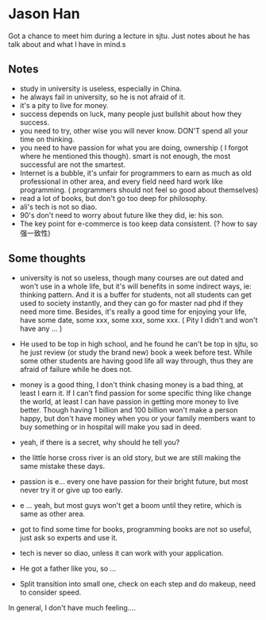 # Jason Han

Got a chance to meet him during a lecture in sjtu.
Just notes about he has talk about and what I have in mind.s

## Notes

- study in university is useless, especially in China.
- he always fail in university, so he is not afraid of it.
- it's a pity to live for money.
- success depends on luck, many people just bullshit about how they success.
- you need to try, other wise you will never know. DON'T spend all your time on thinking.
- you need to have passion for what you are doing, ownership ( I forgot where he mentioned this though). smart is not enough, the most successful are not the smartest.
- Internet is a bubble, it's unfair for programmers to earn as much as old professional in other area, and every field need hard work like programming. ( programmers should
not feel so good about themselves)
- read a lot of books, but don't go too deep for philosophy.  
- ali's tech is not so diao.
- 90's don't need to worry about future like they did, ie: his son.
- The key point for e-commerce is too keep data consistent. (? how to say 强一致性)

## Some thoughts

- university is not so useless, though many courses are out dated and won't use in a whole life, but it's will benefits
in some indirect ways, ie: thinking pattern. And it is a buffer for students, not all students can get used to society 
instantly, and they can go for master nad phd if they need more time. Besides, it's really a good time for enjoying your
life, have some date, some xxx, some xxx, some xxx. ( Pity I didn't and won't have any ... )

- He used to be top in high school, and he found he can't be top in sjtu, so he just review (or study the brand new) book
a week before test. While some other students are having good life all way through, thus they are afraid of failure while
he does not.

- money is a good thing, I don't think chasing money is a bad thing, at least I earn it. If I can't find passion for some
specific thing like change the world, at least I can have passion in getting more money to live better. Though having 1 billion
and 100 billion won't make a person happy, but don't have money when you or your family members want to buy something or in
hospital will make you sad in deed.

- yeah, if there is a secret, why should he tell you?

- the little horse cross river is an old story, but we are still making the same mistake these days.

- passion is e... every one have passion for their bright future, but most never try it or give up too early.

- e ... yeah, but most guys won't get a boom until they retire, which is same as other area.

- got to find some time for books, programming books are not so useful, just ask so experts and use it.

- tech is never so diao, unless it can work with your application. 
 
- He got a father like you, so ... 

- Split transition into small one, check on each step and do makeup, need to consider speed.

In general, I don't have much feeling.... 
